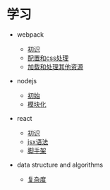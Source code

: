 # 学习

* webpack
    - [初识](learn-webpack/1.first.md)
    - [配置和css处理](learn-webpack/2.config_css.md)
    - [加载和处理其他资源](learn-webpack/3.load_other.md)

* nodejs
    - [初始](learn-nodejs/1.first.md)
    - [模块化](learn-nodejs/2.module.md)

* react
    - [初识](learn-react/1.first.md)
    - [jsx语法](learn-react/2.jsx.md)
    - [脚手架](learn-react/3.cra.md)

* data structure and algorithms
    - [复杂度](learn-data-structure-algorithms/1.complexity.md)